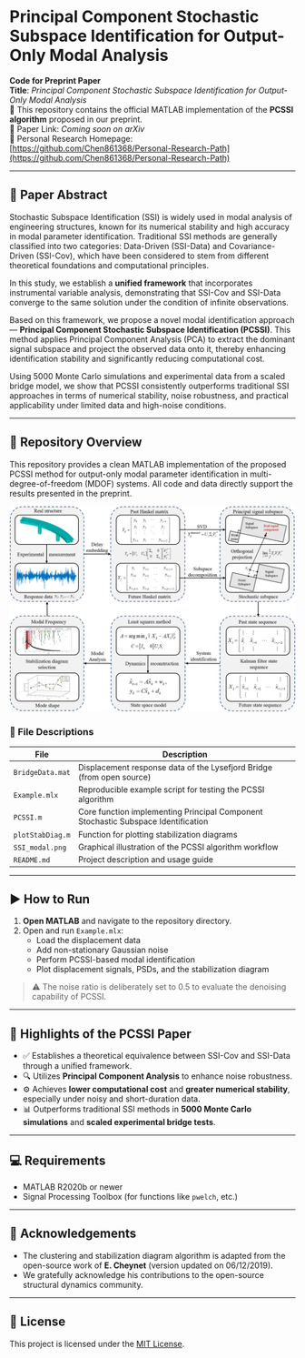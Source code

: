 # Principal Component Stochastic Subspace Identification for Output-Only Modal Analysis

**Code for Preprint Paper**  
**Title**: *Principal Component Stochastic Subspace Identification for Output-Only Modal Analysis*  
📌 This repository contains the official MATLAB implementation of the **PCSSI algorithm** proposed in our preprint.  
📎 Paper Link: *Coming soon on arXiv*  
🔗 Personal Research Homepage: [https://github.com/Chen861368/Personal-Research-Path](https://github.com/Chen861368/Personal-Research-Path)

---

## 📄 Paper Abstract

Stochastic Subspace Identification (SSI) is widely used in modal analysis of engineering structures, known for its numerical stability and high accuracy in modal parameter identification. Traditional SSI methods are generally classified into two categories: Data-Driven (SSI-Data) and Covariance-Driven (SSI-Cov), which have been considered to stem from different theoretical foundations and computational principles.

In this study, we establish a **unified framework** that incorporates instrumental variable analysis, demonstrating that SSI-Cov and SSI-Data converge to the same solution under the condition of infinite observations.

Based on this framework, we propose a novel modal identification approach — **Principal Component Stochastic Subspace Identification (PCSSI)**. This method applies Principal Component Analysis (PCA) to extract the dominant signal subspace and project the observed data onto it, thereby enhancing identification stability and significantly reducing computational cost.

Using 5000 Monte Carlo simulations and experimental data from a scaled bridge model, we show that PCSSI consistently outperforms traditional SSI approaches in terms of numerical stability, noise robustness, and practical applicability under limited data and high-noise conditions.

---

## 📁 Repository Overview

This repository provides a clean MATLAB implementation of the proposed PCSSI method for output-only modal parameter identification in multi-degree-of-freedom (MDOF) systems. All code and data directly support the results presented in the preprint.

<p align="center">
  <img src="SSI_modal.png" alt="PCSSI Method Flowchart" width="650"/>
</p>

### 📂 File Descriptions

| File              | Description |
|-------------------|-------------|
| `BridgeData.mat`  | Displacement response data of the Lysefjord Bridge (from open source) |
| `Example.mlx`     | Reproducible example script for testing the PCSSI algorithm |
| `PCSSI.m`         | Core function implementing Principal Component Stochastic Subspace Identification |
| `plotStabDiag.m`  | Function for plotting stabilization diagrams |
| `SSI_modal.png`   | Graphical illustration of the PCSSI algorithm workflow |
| `README.md`       | Project description and usage guide |

---

## ▶️ How to Run

1. **Open MATLAB** and navigate to the repository directory.
2. Open and run `Example.mlx`:
   - Load the displacement data
   - Add non-stationary Gaussian noise
   - Perform PCSSI-based modal identification
   - Plot displacement signals, PSDs, and the stabilization diagram

> ⚠️ The noise ratio is deliberately set to 0.5 to evaluate the denoising capability of PCSSI.

---

## 📌 Highlights of the PCSSI Paper

- ✅ Establishes a theoretical equivalence between SSI-Cov and SSI-Data through a unified framework.
- 🔍 Utilizes **Principal Component Analysis** to enhance noise robustness.
- ⚙️ Achieves **lower computational cost** and **greater numerical stability**, especially under noisy and short-duration data.
- 📊 Outperforms traditional SSI methods in **5000 Monte Carlo simulations** and **scaled experimental bridge tests**.

---

## 💻 Requirements

- MATLAB R2020b or newer
- Signal Processing Toolbox (for functions like `pwelch`, etc.)

---

## 🙏 Acknowledgements

- The clustering and stabilization diagram algorithm is adapted from the open-source work of **E. Cheynet** (version updated on 06/12/2019).
- We gratefully acknowledge his contributions to the open-source structural dynamics community.

---

## 📝 License

This project is licensed under the [MIT License](LICENSE).

